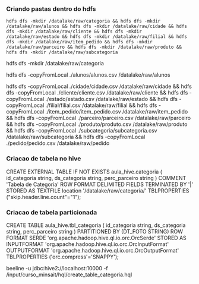 ### Criando pastas dentro do hdfs

```
hdfs dfs -mkdir /datalake/raw/categoria && hdfs dfs -mkdir /datalake/raw/alunos && hdfs dfs -mkdir /datalake/raw/cidade && hdfs dfs -mkdir /datalake/raw/cliente && hdfs dfs -mkdir /datalake/raw/estado && hdfs dfs -mkdir /datalake/raw/filial && hdfs dfs -mkdir /datalake/raw/item_pedido && hdfs dfs -mkdir /datalake/raw/parceiro && hdfs dfs -mkdir /datalake/raw/produto && hdfs dfs -mkdir /datalake/raw/subcategoria
```

hdfs dfs -mkdir /datalake/raw/categoria 

hdfs dfs -copyFromLocal ./alunos/alunos.csv /datalake/raw/alunos

hdfs dfs -copyFromLocal ./cidade/cidade.csv /datalake/raw/cidade && hdfs dfs -copyFromLocal ./cliente/cliente.csv /datalake/raw/cliente && hdfs dfs -copyFromLocal ./estado/estado.csv /datalake/raw/estado && hdfs dfs -copyFromLocal ./filial/filial.csv /datalake/raw/filial && hdfs dfs -copyFromLocal ./item_pedido/item_pedido.csv /datalake/raw/item_pedido && hdfs dfs -copyFromLocal ./parceiro/parceiro.csv /datalake/raw/parceiro && hdfs dfs -copyFromLocal ./produto/produto.csv /datalake/raw/produto && hdfs dfs -copyFromLocal ./subcategoria/subcategoria.csv /datalake/raw/subcategoria && hdfs dfs -copyFromLocal ./pedido/pedido.csv /datalake/raw/pedido

### Criacao de tabela no hive

CREATE EXTERNAL TABLE IF NOT EXISTS aula_hive.categoria (
    id_categoria string,
    ds_categoria string,
    perc_parceiro string
)
COMMENT 'Tabela de Categoria'
ROW FORMAT DELIMITED
FIELDS TERMINATED BY '|'
STORED AS TEXTFILE
location  '/datalake/raw/categoria/'
TBLPROPERTIES ("skip.header.line.count"="1");


### Criacao de tabela particionada

CREATE TABLE aula_hive.tbl_categoria (
    id_categoria string,
    ds_categoria string,
    perc_parceiro string
)
PARTITIONED BY (DT_FOTO STRING)
ROW FORMAT SERDE 'org.apache.hadoop.hive.ql.io.orc.OrcSerde'
STORED AS INPUTFORMAT 'org.apache.hadoop.hive.ql.io.orc.OrcInputFormat'
OUTPUTFORMAT 'org.apache.hadoop.hive.ql.io.orc.OrcOutputFormat'
TBLPROPERTIES ('orc.compress'='SNAPPY');


beeline -u jdbc:hive2://localhost:10000 -f  /input/curso_minsait/hql/create_table_categoria.hql